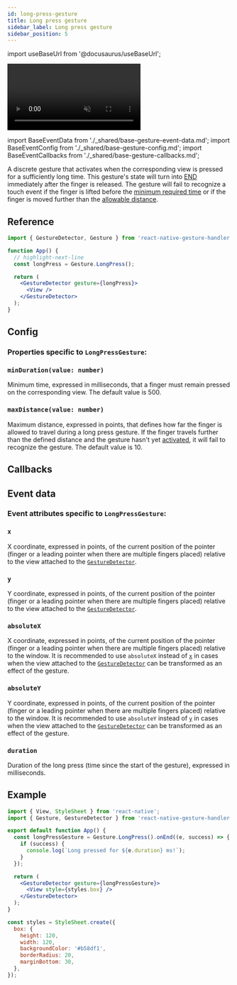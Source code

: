 ```yaml
---
id: long-press-gesture
title: Long press gesture
sidebar_label: Long press gesture
sidebar_position: 5
---
```


import useBaseUrl from '@docusaurus/useBaseUrl';

<div style={{ display: 'flex', margin: '16px 0', justifyContent: 'center' }}>
  <video playsInline autoPlay muted loop style={{maxWidth: 360}}>
    <source src={useBaseUrl("/video/longpress.mp4")} type="video/mp4"/>
  </video>
</div>

import BaseEventData from './\_shared/base-gesture-event-data.md';
import BaseEventConfig from './\_shared/base-gesture-config.md';
import BaseEventCallbacks from './\_shared/base-gesture-callbacks.md';

A discrete gesture that activates when the corresponding view is pressed for a sufficiently long time.
This gesture's state will turn into [END](/docs/fundamentals/states-events#end) immediately after the finger is released.
The gesture will fail to recognize a touch event if the finger is lifted before the [minimum required time](/docs/gestures/long-press-gesture#mindurationvalue-number) or if the finger is moved further than the [allowable distance](/docs/gestures/long-press-gesture#maxdistancevalue-number).

## Reference

```jsx
import { GestureDetector, Gesture } from 'react-native-gesture-handler';

function App() {
  // highlight-next-line
  const longPress = Gesture.LongPress();

  return (
    <GestureDetector gesture={longPress}>
      <View />
    </GestureDetector>
  );
}
```

## Config

### Properties specific to `LongPressGesture`:

### `minDuration(value: number)`

Minimum time, expressed in milliseconds, that a finger must remain pressed on the corresponding view. The default value is 500.

### `maxDistance(value: number)`

Maximum distance, expressed in points, that defines how far the finger is allowed to travel during a long press gesture. If the finger travels further than the defined distance and the gesture hasn't yet [activated](/docs/fundamentals/states-events#active), it will fail to recognize the gesture. The default value is 10.

<BaseEventConfig />

## Callbacks

<BaseEventCallbacks />

## Event data

### Event attributes specific to `LongPressGesture`:

### `x`

X coordinate, expressed in points, of the current position of the pointer (finger or a leading pointer when there are multiple fingers placed) relative to the view attached to the [`GestureDetector`](/docs/gestures/gesture-detector).

### `y`

Y coordinate, expressed in points, of the current position of the pointer (finger or a leading pointer when there are multiple fingers placed) relative to the view attached to the [`GestureDetector`](/docs/gestures/gesture-detector).

### `absoluteX`

X coordinate, expressed in points, of the current position of the pointer (finger or a leading pointer when there are multiple fingers placed) relative to the window. It is recommended to use `absoluteX` instead of [`x`](#x) in cases when the view attached to the [`GestureDetector`](/docs/gestures/gesture-detector) can be transformed as an effect of the gesture.

### `absoluteY`

Y coordinate, expressed in points, of the current position of the pointer (finger or a leading pointer when there are multiple fingers placed) relative to the window. It is recommended to use `absoluteY` instead of [`y`](#y) in cases when the view attached to the [`GestureDetector`](/docs/gestures/gesture-detector) can be transformed as an effect of the gesture.

### `duration`

Duration of the long press (time since the start of the gesture), expressed in milliseconds.

<BaseEventData />

## Example

```jsx
import { View, StyleSheet } from 'react-native';
import { Gesture, GestureDetector } from 'react-native-gesture-handler';

export default function App() {
  const longPressGesture = Gesture.LongPress().onEnd((e, success) => {
    if (success) {
      console.log(`Long pressed for ${e.duration} ms!`);
    }
  });

  return (
    <GestureDetector gesture={longPressGesture}>
      <View style={styles.box} />
    </GestureDetector>
  );
}

const styles = StyleSheet.create({
  box: {
    height: 120,
    width: 120,
    backgroundColor: '#b58df1',
    borderRadius: 20,
    marginBottom: 30,
  },
});
```
